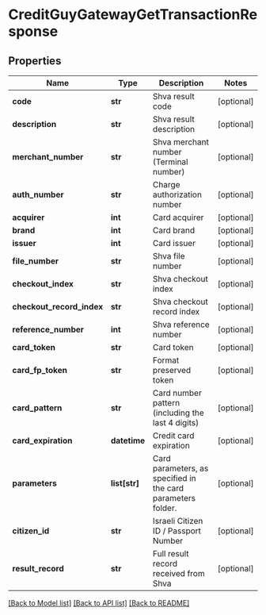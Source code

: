 # CreditGuyGatewayGetTransactionResponse

## Properties
Name | Type | Description | Notes
------------ | ------------- | ------------- | -------------
**code** | **str** | Shva result code | [optional] 
**description** | **str** | Shva result description | [optional] 
**merchant_number** | **str** | Shva merchant number (Terminal number) | [optional] 
**auth_number** | **str** | Charge authorization number | [optional] 
**acquirer** | **int** | Card acquirer | [optional] 
**brand** | **int** | Card brand | [optional] 
**issuer** | **int** | Card issuer | [optional] 
**file_number** | **str** | Shva file number | [optional] 
**checkout_index** | **str** | Shva checkout index | [optional] 
**checkout_record_index** | **str** | Shva checkout record index | [optional] 
**reference_number** | **int** | Shva reference number | [optional] 
**card_token** | **str** | Card token | [optional] 
**card_fp_token** | **str** | Format preserved token | [optional] 
**card_pattern** | **str** | Card number pattern (including the last 4 digits) | [optional] 
**card_expiration** | **datetime** | Credit card expiration | [optional] 
**parameters** | **list[str]** | Card parameters, as specified in the card parameters folder. | [optional] 
**citizen_id** | **str** | Israeli Citizen ID / Passport Number | [optional] 
**result_record** | **str** | Full result record received from Shva | [optional] 

[[Back to Model list]](../README.md#documentation-for-models) [[Back to API list]](../README.md#documentation-for-api-endpoints) [[Back to README]](../README.md)


